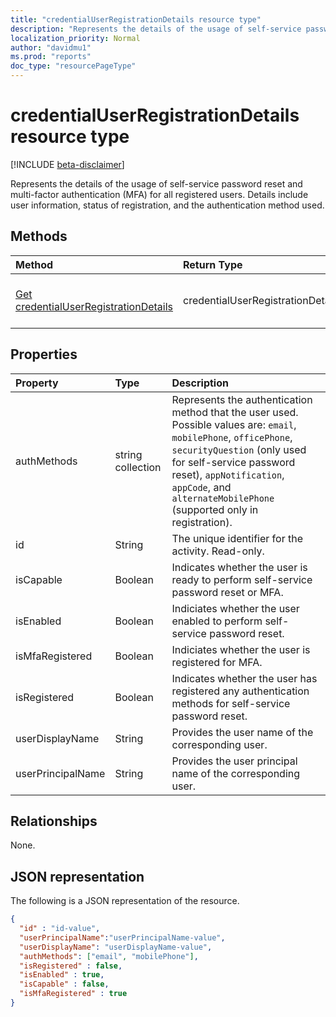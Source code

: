 ```yaml
---
title: "credentialUserRegistrationDetails resource type"
description: "Represents the details of the usage of self-service password reset and multi-factor authentication (MFA) for all registered users."
localization_priority: Normal
author: "davidmu1"
ms.prod: "reports"
doc_type: "resourcePageType"
---
```


# credentialUserRegistrationDetails resource type

[!INCLUDE [beta-disclaimer](../../includes/beta-disclaimer.md)]

Represents the details of the usage of self-service password reset and multi-factor authentication (MFA) for all registered users. Details include user information, status of registration, and the authentication method used.

## Methods

| Method       | Return Type | Description |
|:-------------|:------------|:------------|
| [Get credentialUserRegistrationDetails](../api/reportroot-list-credentialuserregistrationdetails.md) | credentialUserRegistrationDetails | Read properties and relationships of a credentialUserRegistrationDetails object. |

## Properties

| Property     | Type        | Description |
|:-------------|:------------|:------------|
| authMethods | string collection | Represents the authentication method that the user used. Possible values are: `email`, `mobilePhone`, `officePhone`, `securityQuestion` (only used for self-service password reset), `appNotification`, `appCode`, and `alternateMobilePhone` (supported only in registration). |
| id | String | The unique identifier for the activity. Read-only.|
| isCapable | Boolean | Indicates whether the user is ready to perform self-service password reset or MFA. |
| isEnabled | Boolean | Indiciates whether the user enabled to perform self-service password reset. |
| isMfaRegistered | Boolean | Indiciates whether the user is registered for MFA. |
| isRegistered | Boolean | Indicates whether the user has registered any authentication methods for self-service password reset. |
| userDisplayName | String | Provides the user name of the corresponding user. |
| userPrincipalName | String | Provides the user principal name of the corresponding user. |

## Relationships

None.

## JSON representation

The following is a JSON representation of the resource.

<!-- {
  "blockType": "resource",
  "optionalProperties": [

  ],
  "@odata.type": "microsoft.graph.credentialUserRegistrationDetails",
  "baseType": "",
  "keyProperty": "id"
}-->

```json
{
  "id" : "id-value",
  "userPrincipalName":"userPrincipalName-value",
  "userDisplayName": "userDisplayName-value",
  "authMethods": ["email", "mobilePhone"],
  "isRegistered" : false,
  "isEnabled" : true,
  "isCapable" : false,
  "isMfaRegistered" : true
}
```

<!-- uuid: 16cd6b66-4b1a-43a1-adaf-3a886856ed98
2019-02-04 14:57:30 UTC -->
<!-- {
  "type": "#page.annotation",
  "description": "credentialUserRegistrationDetails resource",
  "keywords": "",
  "section": "documentation",
  "tocPath": ""
}-->